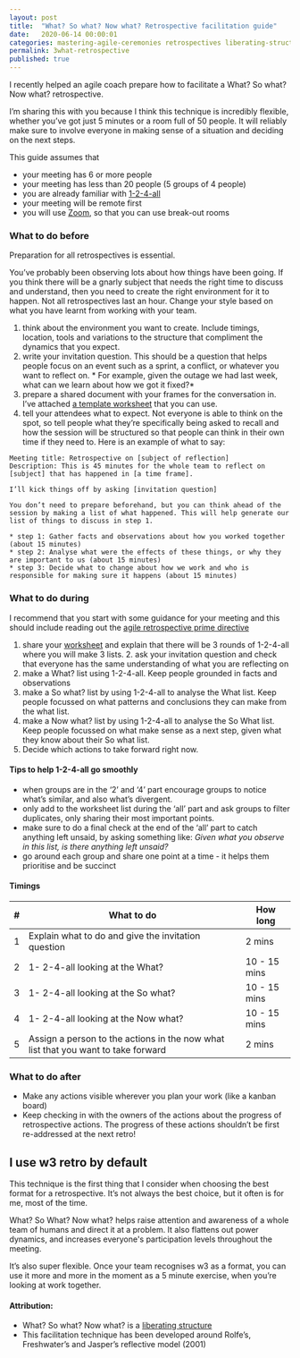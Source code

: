 ```yaml
---
layout: post
title:  "What? So what? Now what? Retrospective facilitation guide"
date:   2020-06-14 00:00:01
categories: mastering-agile-ceremonies retrospectives liberating-structures
permalink: 3what-retrospective
published: true
---
```

I recently helped an agile coach prepare how to facilitate a What? So what? Now what? retrospective.

I’m sharing this with you because I think this technique is incredibly flexible, whether you’ve got just 5 minutes or a room full of 50 people. It will reliably make sure to involve everyone in making sense of a situation and deciding on the next steps.  

This guide assumes that
* your meeting has 6 or more people
* your meeting has less than 20 people (5 groups of 4 people)
* you are already familiar with [1-2-4-all](http://www.liberatingstructures.com/1-1-2-4-all/)
* your meeting will be remote first
* you will use [Zoom](https://zoom.us/), so that you can use break-out rooms

### What to do before
Preparation for all retrospectives is essential.

You’ve probably been observing lots about how things have been going. If you think there will be a gnarly subject that needs the right time to discuss and understand, then you need to create the right environment for it to happen. Not all retrospectives last an hour. Change your style based on what you have learnt from working with your team.

1. think about the environment you want to create. Include timings, location, tools and variations to the structure that compliment the dynamics that you expect.   
2. write your invitation question. This should be a question that helps people focus on an event such as a sprint, a conflict, or whatever you want to reflect on. * For example, given the outage we had last week, what can we learn about how we got it fixed?*
3. prepare a shared document with your frames for the conversation in. I’ve attached [a template worksheet](https://docs.google.com/document/d/1SFPIpTGOjoRvW0w-dp7JwXcWjYEspjL6sdLAOOJycrg/view) that you can use.
4. tell your attendees what to expect. Not everyone is able to think on the spot, so tell people what they’re specifically being asked to recall and how the session will be structured so that people can think in their own time if they need to. Here is an example of what to say:

```
Meeting title: Retrospective on [subject of reflection]
Description: This is 45 minutes for the whole team to reflect on [subject] that has happened in [a time frame].

I’ll kick things off by asking [invitation question]

You don’t need to prepare beforehand, but you can think ahead of the session by making a list of what happened. This will help generate our list of things to discuss in step 1.

* step 1: Gather facts and observations about how you worked together (about 15 minutes)
* step 2: Analyse what were the effects of these things, or why they are important to us (about 15 minutes)
* step 3: Decide what to change about how we work and who is responsible for making sure it happens (about 15 minutes)
```

### What to do during
I recommend that you start with some guidance for your meeting and this should include reading out the [agile retrospective prime directive](https://retrospectivewiki.org/index.php?title=The_Prime_Directive)

1. share your [worksheet](https://docs.google.com/document/d/1SFPIpTGOjoRvW0w-dp7JwXcWjYEspjL6sdLAOOJycrg/view) and explain that there will be 3 rounds of 1-2-4-all where you will make 3 lists. 2. ask your invitation question and check that everyone has the same understanding of what you are reflecting on
3. make a What? list using 1-2-4-all.  Keep people grounded in facts and observations
4. make a So what? list by using 1-2-4-all to analyse the What list. Keep people focussed on what patterns and conclusions they can make from the what list.
5. make a Now what? list by using 1-2-4-all to analyse the So What list. Keep people focussed on what make sense as a next step, given what they know about their So what list.
6. Decide which actions to take forward right now.

#### Tips to help 1-2-4-all go smoothly
* when groups are in the ‘2’ and ‘4’ part encourage groups to notice what’s similar, and also what’s divergent.
* only add to the worksheet list during the ‘all’ part and ask groups to filter duplicates, only sharing their most important points.
* make sure to do a final check at the end of the ‘all’ part to catch anything left unsaid, by asking something like: *Given what you observe in this list, is there anything left unsaid?*
* go around each group and share one point at a time - it helps them prioritise and be succinct

#### Timings

| #  | What to do  | How long |
| ----------- | ----------- | ----------- |
| 1     | Explain what to do and give the invitation question      | 2 mins      |
| 2       | 1- 2-4-all looking at the What?       | 10 - 15 mins      |
| 3     | 1- 2-4-all looking at the So what?       | 10 - 15 mins      |
| 4      | 1- 2-4-all looking at the Now what?       | 10 - 15 mins      |
| 5      | Assign a person to the actions in the now what list that you want to take forward     | 2 mins      |

### What to do after
* Make any actions visible wherever you plan your work (like a kanban board)
* Keep checking in with the owners of the actions about the progress of retrospective actions. The progress of these actions shouldn’t be first re-addressed at the next retro!

## I use w3 retro by default
This technique is the first thing that I consider when choosing the best format for a retrospective. It’s not always the best choice, but it often is for me, most of the time.

What? So What? Now what? helps raise attention and awareness of a whole team of humans and direct it at a problem. It also flattens out power dynamics, and increases everyone's participation levels throughout the meeting.

It’s also super flexible. Once your team recognises w3 as a format, you can use it more and more in the moment as a 5 minute exercise, when you’re looking at work together.

#### Attribution:
* What? So what? Now what? is a [liberating structure](http://www.liberatingstructures.com/9-what-so-what-now-what-w/)
* This facilitation technique has been developed around Rolfe’s, Freshwater’s and Jasper’s reflective model (2001)
